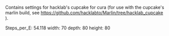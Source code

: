 Contains settings for hacklab's cupcake for cura (for use with the cupcake's marlin build, see https://github.com/hacklabto/Marlin/tree/hacklab_cupcake ).

Steps_per_E: 54.118
width: 70
depth: 80
height: 80

